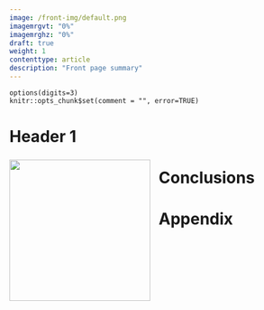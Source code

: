 ```yaml
---
image: /front-img/default.png
imagemrgvt: "0%"
imagemrghz: "0%"
draft: true
weight: 1
contenttype: article
description: "Front page summary"
---
```


```{r echo=FALSE}
options(digits=3)
knitr::opts_chunk$set(comment = "", error=TRUE)
```

# Header 1

<img
  id='front-img' src='/front-img/default.png'
  style='float: left; margin: 5px 15px 5px 0;' width='250'
/>

# Conclusions

<!-- this is populated by JS in feedback.html partial -->
<div id='feedback-cont'></div>

# Appendix
